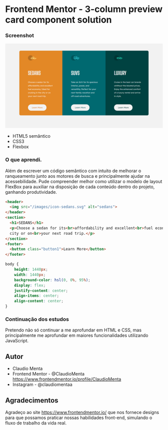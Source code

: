 # Frontend Mentor - 3-column preview card component solution

### Screenshot
![](https://github.com/ClaudioMenta/column-card/blob/master/desktop-design.png)

- HTML5 semântico
- CSS3
- Flexbox

### O que aprendi.

Além de escrever um código semântico com intuito de melhorar o ranqueamento junto aos motores de busca e principalmente ajudar na acessebilidade.
Pude compreender melhor como utilizar o modelo de layout FlexBox para auxiliar na disposição de cada conteúdo dentro do projeto, ganhando produtividade.

```html
<header>
  <img src="/images/icon-sedans.svg" alt="sedans">
</header>
<section>
  <h1>SEDANS</h1>
  <p>Choose a sedan for its<br>affordability and excellent<br>fuel economy. Ideal for<br>cruising in the
  city or on<br>your next road trip.</p>
</section>
<footer>
  <button class="button1">Learn More</button>
</footer>
```

```css
body {
    height: 1440px;
    width: 1440px;
    background-color: hsl(0, 0%, 95%);
    display: flex;
    justify-content: center;
    align-items: center;
    align-content: center;
}
```

### Continuação dos estudos

Pretendo não só continuar a me aprofundar em HTML e CSS, mas principalmente me aprofundar em maiores funcionalidades utilizando JavaScript.


## Autor

- Claudio Menta
- Frontend Mentor - @ClaudioMenta https://www.frontendmentor.io/profile/ClaudioMenta
- Instagram - @claudiomentaa

## Agradecimentos

Agradeço ao site https://www.frontendmentor.io/ que nos fornece designs para que possamos praticar nossas habilidades front-end, simulando o fluxo de trabalho da vida real.
